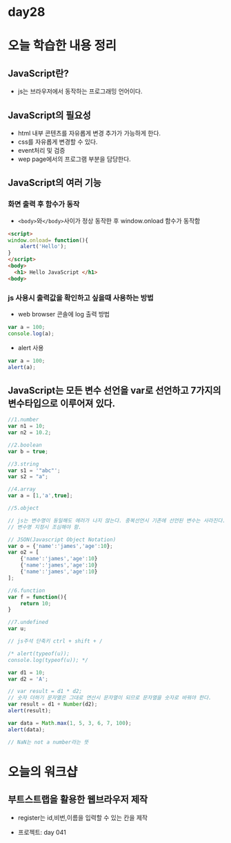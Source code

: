 # day28

# 오늘 학습한 내용 정리

## JavaScript란?

- js는 브라우저에서 동작하는 프로그래밍 언어이다.

## JavaScript의 필요성

- html 내부 콘텐츠를 자유롭게 변경 추가가 가능하게 한다.
- css를 자유롭게 변경할 수 있다.
- event처리 및 검증
- wep page에서의 프로그램 부분을 담당한다.

## JavaScript의 여러 기능

### 화면 출력 후 함수가 동작
- `<body>`와`</body>`사이가 정상 동작한 후 window.onload 함수가 동작함
```html
<script>
window.onload= function(){
    alert('Hello');
}
</script>
<body>
  <h1> Hello JavaScript </h1>
<body>
```
### js 사용시 출력값을 확인하고 싶을때 사용하는 방법
- web browser 콘솔에 log 출력 방법
```js
var a = 100;
console.log(a);
```
- alert 사용
```js
var a = 100;
alert(a);
```

## JavaScript는 모든 변수 선언을 var로 선언하고 7가지의 변수타입으로 이루어져 있다.

```javascript
//1.number
var n1 = 10;
var n2 = 10.2;

//2.boolean
var b = true;

//3.string
var s1 = '"abc"';
var s2 = "a";

//4.array
var a = [1,'a',true];

//5.object

// js는 변수명이 동일해도 에러가 나지 않는다. 중복선언시 기존에 선언된 변수는 사라진다. 
// 변수명 지정시 조심해야 함.

// JSON(Javascript Object Notation)
var o = {'name':'james','age':10};
var o2 = [
	{'name':'james','age':10}
	{'name':'james','age':10}
	{'name':'james','age':10}
];

//6.function
var f = function(){
	return 10;
}

//7.undefined
var u;

// js주석 단축키 ctrl + shift + /

/* alert(typeof(u));
console.log(typeof(u)); */
```

```js
var d1 = 10;
var d2 = 'A';

// var result = d1 * d2;
// 숫자 더하기 문자열은 그대로 연산시 문자열이 되므로 문자열을 숫자로 바꿔야 한다.
var result = d1 + Number(d2);
alert(result);

var data = Math.max(1, 5, 3, 6, 7, 100);
alert(data);

// NaN는 not a number라는 뜻
```


# 오늘의 워크샵

## 부트스트랩을 활용한 웹브라우저 제작 

- register는 id,비번,이름을 입력할 수 있는 칸을 제작

- 프로젝트: day 041

